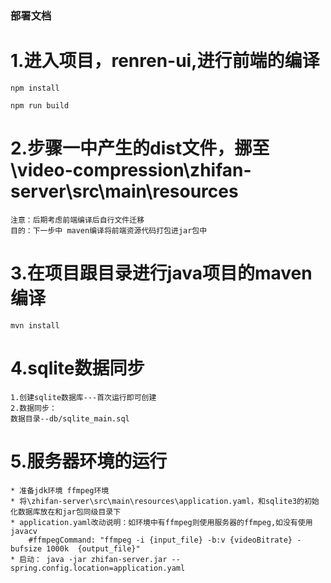 ### 部署文档
# 1.进入项目，renren-ui,进行前端的编译
    npm install
    
    npm run build
# 2.步骤一中产生的dist文件，挪至\video-compression\zhifan-server\src\main\resources
    注意：后期考虑前端编译后自行文件迁移
    目的：下一步中 maven编译将前端资源代码打包进jar包中

# 3.在项目跟目录进行java项目的maven编译
    mvn install

# 4.sqlite数据同步
    1.创建sqlite数据库---首次运行即可创建
    2.数据同步：
    数据目录--db/sqlite_main.sql

# 5.服务器环境的运行
    * 准备jdk环境 ffmpeg环境
    * 将\zhifan-server\src\main\resources\application.yaml，和sqlite3的初始化数据库放在和jar包同级目录下
    * application.yaml改动说明：如环境中有ffmpeg则使用服务器的ffmpeg,如没有使用javacv
        #ffmpegCommand: "ffmpeg -i {input_file} -b:v {videoBitrate} -bufsize 1000k  {output_file}"
    * 启动： java -jar zhifan-server.jar --spring.config.location=application.yaml